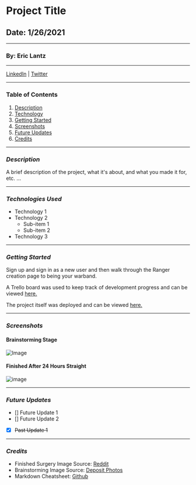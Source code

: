 # Project Title

## Date: 1/26/2021
***
### By: Eric Lantz
***
[LinkedIn](https://www.linkedin.com/in/eric-lantz/) | [Twitter](https://twitter.com/ericlantz0)
***
### **Table of Contents**
1. [Description](#description)
2. [Technology](#technology)
3. [Getting Started](#started)
4. [Screenshots](#screenshots)
5. [Future Updates](#updates)
6. [Credits](#updates)
***

### ***Description***
<a id="description"></a>

A brief description of the project, what it's about, and what you made it for, etc. ...
***
<a id="technology"></a>
### ***Technologies Used***
* Technology 1
* Technology 2
  * Sub-item 1
  * Sub-item 2
* Technology 3

***
<a id="started"></a>
### ***Getting Started***
Sign up and sign in as a new user and then walk through the Ranger creation page to being your warband. 

A Trello board was used to keep track of development progress and can be viewed [here.](https://www.trello.com/)

The project itself was deployed and can be viewed [here.](https://www.github.com/)
***
### ***Screenshots***
<a id="screenshots"></a>

#### **Brainstorming Stage**
![Image](https://st.depositphotos.com/1001201/4441/i/600/depositphotos_44418819-stock-photo-business-team-drawing-a-new.jpg)

#### **Finished After 24 Hours Straight**
![image](https://preview.redd.it/kvt6q38q8hsx.jpg?auto=webp&s=13c439a2ecf767451d2ecf25677edc28ec18c0f6)
***
<a id="updates"></a>
### ***Future Updates***
- [] Future Update 1
- [] Future Update 2
- [x] ~~Past Update 1~~

***

### ***Credits***
<a id="credits"></a>
* Finished Surgery Image Source: [Reddit](https://www.reddit.com/r/medicine/comments/58c05x/doctors_are_on_the_floor_after_a_32hour_surgery/)
* Brainstorming Image Source: [Deposit Photos](https://depositphotos.com/stock-photos/new-project.html)
* Markdown Cheatsheet: [Github](https://github.com/adam-p/markdown-here/wiki/Markdown-Cheatsheet#lists)